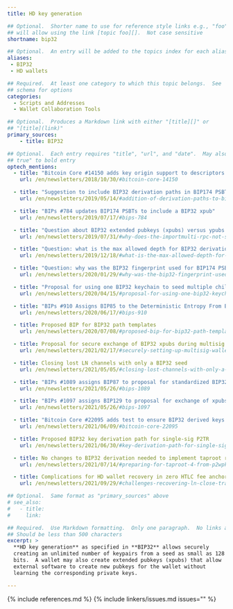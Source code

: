 ```yaml
---
title: HD key generation

## Optional.  Shorter name to use for reference style links e.g., "foo"
## will allow using the link [topic foo][].  Not case sensitive
shortname: bip32

## Optional.  An entry will be added to the topics index for each alias
aliases:
 - BIP32
 - HD wallets

## Required.  At least one category to which this topic belongs.  See
## schema for options
categories:
  - Scripts and Addresses
  - Wallet Collaboration Tools

## Optional.  Produces a Markdown link with either "[title][]" or
## "[title](link)"
primary_sources:
    - title: BIP32

## Optional.  Each entry requires "title", "url", and "date".  May also use "feature:
## true" to bold entry
optech_mentions:
  - title: "Bitcoin Core #14150 adds key origin support to descriptors for tracking BIP32 xpubs"
    url: /en/newsletters/2018/10/30/#bitcoin-core-14150

  - title: "Suggestion to include BIP32 derivation paths in BIP174 PSBTs"
    url: /en/newsletters/2019/05/14/#addition-of-derivation-paths-to-bip174-psbts

  - title: "BIPs #784 updates BIP174 PSBTs to include a BIP32 xpub"
    url: /en/newsletters/2019/07/17/#bips-784

  - title: "Question about BIP32 extended pubkeys (xpubs) versus ypubs and zpubs"
    url: /en/newsletters/2019/07/31/#why-does-the-importmulti-rpc-not-support-zpub-and-ypub

  - title: "Question: what is the max allowed depth for BIP32 derivation paths?"
    url: /en/newsletters/2019/12/18/#what-is-the-max-allowed-depth-for-bip32-derivation-paths

  - title: "Question: why was the BIP32 fingerprint used for BIP174 PSBT?"
    url: /en/newsletters/2020/01/29/#why-was-the-bip32-fingerprint-used-for-bip174-psbt

  - title: "Proposal for using one BIP32 keychain to seed multiple child keychains"
    url: /en/newsletters/2020/04/15/#proposal-for-using-one-bip32-keychain-to-seed-multiple-child-keychains

  - title: "BIPs #910 Assigns BIP85 to the Deterministic Entropy From BIP32 Keychains proposal"
    url: /en/newsletters/2020/06/17/#bips-910

  - title: Proposed BIP for BIP32 path templates
    url: /en/newsletters/2020/07/08/#proposed-bip-for-bip32-path-templates

  - title: Proposal for secure exchange of BIP32 xpubs during multisig wallet set up
    url: /en/newsletters/2021/02/17/#securely-setting-up-multisig-wallets

  - title: Closing lost LN channels with only a BIP32 seed
    url: /en/newsletters/2021/05/05/#closing-lost-channels-with-only-a-bip32-seed

  - title: "BIPs #1089 assigns BIP87 to proposal for standardized BIP32 paths for multisig wallets"
    url: /en/newsletters/2021/05/26/#bips-1089

  - title: "BIPs #1097 assigns BIP129 to proposal for exchange of xpubs during multisig wallet set up"
    url: /en/newsletters/2021/05/26/#bips-1097

  - title: "Bitcoin Core #22095 adds test to ensure BIP32 derived keys are correctly padded"
    url: /en/newsletters/2021/06/09/#bitcoin-core-22095

  - title: Proposed BIP32 key derivation path for single-sig P2TR
    url: /en/newsletters/2021/06/30/#key-derivation-path-for-single-sig-p2tr

  - title: No changes to BIP32 derivation needed to implement taproot receiving support
    url: /en/newsletters/2021/07/14/#preparing-for-taproot-4-from-p2wpkh-to-single-sig-p2tr

  - title: Complications for HD wallet recovery in zero HTLC fee anchor outputs protocol
    url: /en/newsletters/2021/09/29/#challenges-recovering-ln-close-transactions-using-only-a-seed

## Optional.  Same format as "primary_sources" above
# see_also:
#   - title:
#     link:

## Required.  Use Markdown formatting.  Only one paragraph.  No links allowed.
## Should be less than 500 characters
excerpt: >
  **HD key generation** as specified in **BIP32** allows securely
  creating an unlimited number of keypairs from a seed as small as 128
  bits.  A wallet may also create extended pubkeys (xpubs) that allow
  external software to create new pubkeys for the wallet without
  learning the corresponding private keys.

---
```

{% include references.md %}
{% include linkers/issues.md issues="" %}
